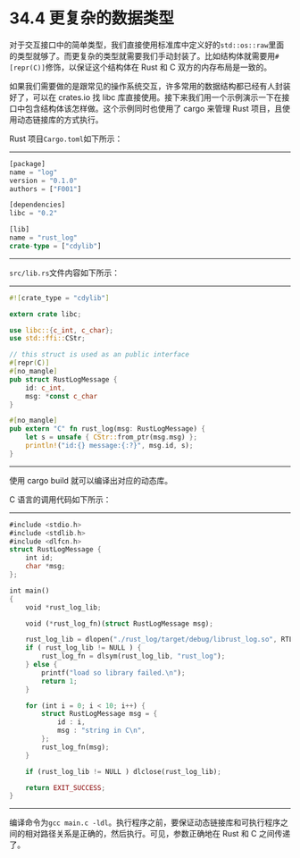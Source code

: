 # 34.4 更复杂的数据类型

对于交互接口中的简单类型，我们直接使用标准库中定义好的`std::os::raw`里面的类型就够了。而更复杂的类型就需要我们手动封装了。比如结构体就需要用`#[repr(C)]`修饰，以保证这个结构体在 Rust 和 C 双方的内存布局是一致的。

如果我们需要做的是跟常见的操作系统交互，许多常用的数据结构都已经有人封装好了，可以在 crates.io 找 libc 库直接使用。接下来我们用一个示例演示一下在接口中包含结构体该怎样做。这个示例同时也使用了 cargo 来管理 Rust 项目，且使用动态链接库的方式执行。

Rust 项目`Cargo.toml`如下所示：

---

```rust
[package]
name = "log"
version = "0.1.0"
authors = ["F001"]

[dependencies]
libc = "0.2"

[lib]
name = "rust_log"
crate-type = ["cdylib"]
```

---

`src/lib.rs`文件内容如下所示：

---

```rust
#![crate_type = "cdylib"]

extern crate libc;

use libc::{c_int, c_char};
use std::ffi::CStr;

// this struct is used as an public interface
#[repr(C)]
#[no_mangle]
pub struct RustLogMessage {
    id: c_int,
    msg: *const c_char
}

#[no_mangle]
pub extern "C" fn rust_log(msg: RustLogMessage) {
    let s = unsafe { CStr::from_ptr(msg.msg) };
    println!("id:{} message:{:?}", msg.id, s);
}
```

---

使用 cargo build 就可以编译出对应的动态库。

C 语言的调用代码如下所示：

---

```rust
#include <stdio.h>
#include <stdlib.h>
#include <dlfcn.h>
struct RustLogMessage {
    int id;
    char *msg;
};

int main()
{
    void *rust_log_lib;

    void (*rust_log_fn)(struct RustLogMessage msg);

    rust_log_lib = dlopen("./rust_log/target/debug/librust_log.so", RTLD_LAZY);
    if ( rust_log_lib != NULL ) {
        rust_log_fn = dlsym(rust_log_lib, "rust_log");
    } else {
        printf("load so library failed.\n");
        return 1;
    }

    for (int i = 0; i < 10; i++) {
        struct RustLogMessage msg = {
            id : i,
            msg : "string in C\n",
        };
        rust_log_fn(msg);
    }

    if (rust_log_lib != NULL ) dlclose(rust_log_lib);

    return EXIT_SUCCESS;
}
```

---

编译命令为`gcc main.c -ldl`。执行程序之前，要保证动态链接库和可执行程序之间的相对路径关系是正确的，然后执行。可见，参数正确地在 Rust 和 C 之间传递了。
